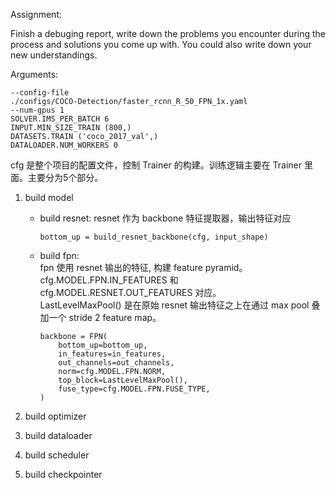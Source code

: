 
Assignment:

Finish a debuging report, write down the problems you encounter during the
process and solutions you come up with. You could also write down your new 
understandings.

Arguments:
```
--config-file 
./configs/COCO-Detection/faster_rcnn_R_50_FPN_1x.yaml 
--num-gpus 1 
SOLVER.IMS_PER_BATCH 6 
INPUT.MIN_SIZE_TRAIN (800,) 
DATASETS.TRAIN ('coco_2017_val',) 
DATALOADER.NUM_WORKERS 0
```


cfg 是整个项目的配置文件，控制 Trainer 的构建。训练逻辑主要在 Trainer 里面。主要分为5个部分。

1. build model
    + build resnet: resnet 作为 backbone 特征提取器，输出特征对应 
        ```
        bottom_up = build_resnet_backbone(cfg, input_shape)
        ```
    + build fpn: \
      fpn 使用 resnet 输出的特征, 构建 feature pyramid。 \
      cfg.MODEL.FPN.IN_FEATURES 和 cfg.MODEL.RESNET.OUT_FEATURES 对应。 \
      LastLevelMaxPool() 是在原始 resnet 输出特征之上在通过 max pool 叠加一个 stride 2 feature map。
        ```
        backbone = FPN(
            bottom_up=bottom_up,
            in_features=in_features,
            out_channels=out_channels,
            norm=cfg.MODEL.FPN.NORM,
            top_block=LastLevelMaxPool(),
            fuse_type=cfg.MODEL.FPN.FUSE_TYPE,
        )
        ```
      

2. build optimizer

3. build dataloader

4. build scheduler

5. build checkpointer



